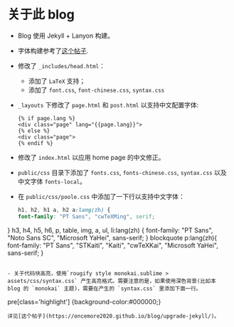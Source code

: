 # 关于此 blog 

- Blog 使用 Jekyll + Lanyon 构建。

- 字体构建参考了[这个帖子](http://longqian.me/2017/02/12/jekyll-support-chinese/).

- 修改了 `_includes/head.html`：
    - 添加了 `LaTeX` 支持；
    - 添加了 `font.css`, `font-chinese.css`, `syntax.css`

- `_layouts` 下修改了 `page.html` 和 `post.html` 以支持中文配置字体:

  ```
  {% if page.lang %}
  <div class="page" lang="{{page.lang}}">
  {% else %}
  <div class="page">
  {% endif %}
  ```
 
- 修改了 `index.html` 以应用 home page 的中文修正。 


- `public/css` 目录下添加了 `fonts.css`, `fonts-chinese.css`, `syntax.css` 以及中文字体 `fonts-local`。

- 在 `public/css/poole.css` 中添加了一下行以支持中文字体：

  ```css
  h1, h2, h1 a, h2 a:lang(zh) {
  font-family: "PT Sans", "cwTeXMing", serif;
}
h3, h4, h5, h6, p, table, img, a, ul, li:lang(zh) {
  font-family: "PT Sans", "Noto Sans SC", "Microsoft YaHei", sans-serif;
}
blockquote p:lang(zh){
  font-family: "PT Sans", "STKaiti", "Kaiti", "cwTeXKai", "Microsoft YaHei", sans-serif;
}
  ```

- 关于代码块高亮，使用`rougify style monokai.sublime > assets/css/syntax.css` 产生高亮格式。需要注意的是，如果使用深色背景(比如本 blog 的 `monokai` 主题)，需要在产生的 `syntax.css` 里添加下面一行。

  ```
  pre[class='highlight'] {background-color:#000000;}
  ``` 
  详见[这个帖子](https://oncemore2020.github.io/blog/upgrade-jekyll/)。


